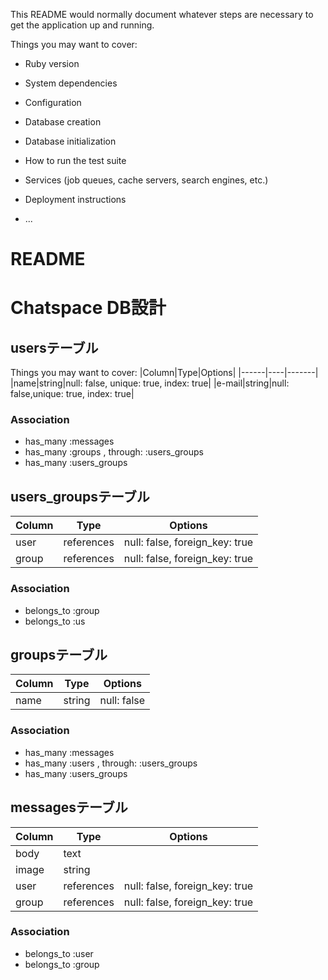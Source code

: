 
This README would normally document whatever steps are necessary to get the
application up and running.

Things you may want to cover:

* Ruby version

* System dependencies

* Configuration

* Database creation

* Database initialization

* How to run the test suite

* Services (job queues, cache servers, search engines, etc.)

* Deployment instructions

* ...


# README
# Chatspace DB設計

## usersテーブル

Things you may want to cover:
|Column|Type|Options|
|------|----|-------|
|name|string|null: false, unique: true, index: true|
|e-mail|string|null: false,unique: true, index: true|

### Association
- has_many :messages
- has_many :groups , through: :users_groups
- has_many :users_groups


## users_groupsテーブル

|Column|Type|Options|
|------|----|-------|
|user|references|null: false, foreign_key: true|
|group|references|null: false, foreign_key: true|

### Association
- belongs_to :group
- belongs_to :us

## groupsテーブル

|Column|Type|Options|
|------|----|-------|
|name|string|null: false|

### Association
- has_many :messages 
- has_many :users , through: :users_groups
- has_many :users_groups


## messagesテーブル

|Column|Type|Options|
|------|----|-------|
|body|text||
|image|string||
|user|references|null: false, foreign_key: true|
|group|references|null: false, foreign_key: true|

### Association
- belongs_to :user
- belongs_to :group


